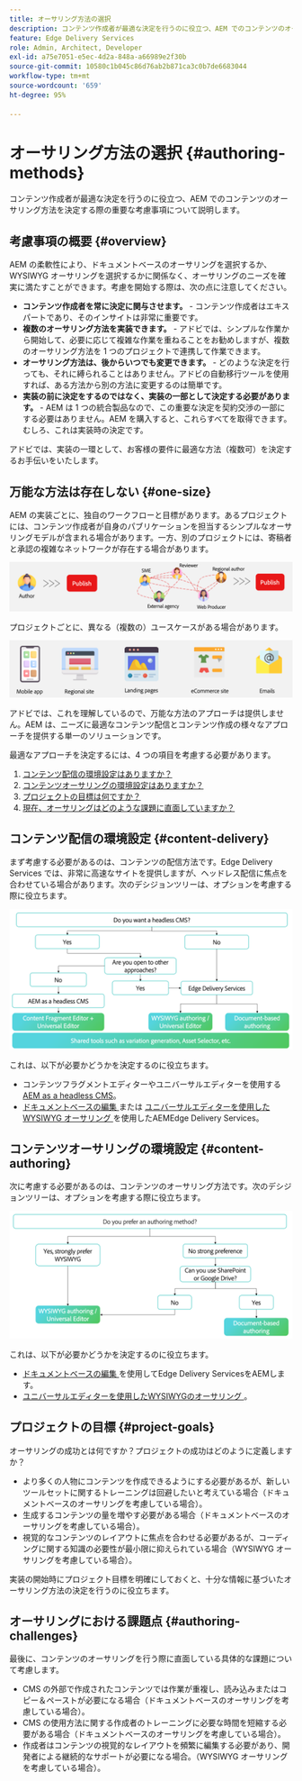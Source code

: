 ```yaml
---
title: オーサリング方法の選択
description: コンテンツ作成者が最適な決定を行うのに役立つ、AEM でのコンテンツのオーサリング方法を決定する際の重要な考慮事項について説明します。
feature: Edge Delivery Services
role: Admin, Architect, Developer
exl-id: a75e7051-e5ec-4d2a-848a-a66989e2f30b
source-git-commit: 10580c1b045c86d76ab2b871ca3c0b7de6683044
workflow-type: tm+mt
source-wordcount: '659'
ht-degree: 95%

---
```


# オーサリング方法の選択 {#authoring-methods}

コンテンツ作成者が最適な決定を行うのに役立つ、AEM でのコンテンツのオーサリング方法を決定する際の重要な考慮事項について説明します。

## 考慮事項の概要 {#overview}

AEM の柔軟性により、ドキュメントベースのオーサリングを選択するか、WYSIWYG オーサリングを選択するかに関係なく、オーサリングのニーズを確実に満たすことができます。考慮を開始する際は、次の点に注意してください。

* **コンテンツ作成者を常に決定に関与させます。** - コンテンツ作成者はエキスパートであり、そのインサイトは非常に重要です。
* **複数のオーサリング方法を実装できます。** - アドビでは、シンプルな作業から開始して、必要に応じて複雑な作業を重ねることをお勧めしますが、複数のオーサリング方法を 1 つのプロジェクトで連携して作業できます。
* **オーサリング方法は、後からいつでも変更できます。** - どのような決定を行っても、それに縛られることはありません。アドビの自動移行ツールを使用すれば、ある方法から別の方法に変更するのは簡単です。
* **実装の前に決定をするのではなく、実装の一部として決定する必要があります。** - AEM は 1 つの統合製品なので、この重要な決定を契約交渉の一部にする必要はありません。AEM を購入すると、これらすべてを取得できます。むしろ、これは実装時の決定です。

アドビでは、実装の一環として、お客様の要件に最適な方法（複数可）を決定するお手伝いをいたします。

## 万能な方法は存在しない {#one-size}

AEM の実装ごとに、独自のワークフローと目標があります。あるプロジェクトには、コンテンツ作成者が自身のパブリケーションを担当するシンプルなオーサリングモデルが含まれる場合があります。一方、別のプロジェクトには、寄稿者と承認の複雑なネットワークが存在する場合があります。

![様々なオーサリングワークフロー](assets/authoring-workflows.png)

プロジェクトごとに、異なる（複数の）ユースケースがある場合があります。

![ユースケース](assets/use-cases.png)

アドビでは、これを理解しているので、万能な方法のアプローチは提供しません。AEM は、ニーズに最適なコンテンツ配信とコンテンツ作成の様々なアプローチを提供する単一のソリューションです。

最適なアプローチを決定するには、4 つの項目を考慮する必要があります。

1. [コンテンツ配信の環境設定はありますか？](#content-delivery)
1. [コンテンツオーサリングの環境設定はありますか？](#content-authoring)
1. [プロジェクトの目標は何ですか？](#project-goals)
1. [現在、オーサリングはどのような課題に直面していますか？](#authoring-challenges)

## コンテンツ配信の環境設定 {#content-delivery}

まず考慮する必要があるのは、コンテンツの配信方法です。Edge Delivery Services では、非常に高速なサイトを提供しますが、ヘッドレス配信に焦点を合わせている場合があります。次のデシジョンツリーは、オプションを考慮する際に役立ちます。

![コンテンツ配信のデシジョンツリー](assets/content-delivery-decision-tree.png)

これは、以下が必要かどうかを決定するのに役立ちます。

* コンテンツフラグメントエディターやユニバーサルエディターを使用する [AEM as a headless CMS](/help/headless/introduction.md)。
* [ ドキュメントベースの編集 ](/help/edge/docs/authoring.md) または [ ユニバーサルエディターを使用したWYSIWYG オーサリング ](/help/edge/wysiwyg-authoring/authoring.md) を使用したAEMEdge Delivery Services。

## コンテンツオーサリングの環境設定 {#content-authoring}

次に考慮する必要があるのは、コンテンツのオーサリング方法です。次のデシジョンツリーは、オプションを考慮する際に役立ちます。

![コンテンツオーサリングのデシジョンツリー](assets/content-authoring-decision-tree.png)

これは、以下が必要かどうかを決定するのに役立ちます。

* [ ドキュメントベースの編集 ](/help/edge/docs/authoring.md) を使用してEdge Delivery ServicesをAEMします。
* [ ユニバーサルエディターを使用したWYSIWYGのオーサリング ](/help/edge/wysiwyg-authoring/authoring.md)。

## プロジェクトの目標 {#project-goals}

オーサリングの成功とは何ですか？プロジェクトの成功はどのように定義しますか？

* より多くの人物にコンテンツを作成できるようにする必要があるが、新しいツールセットに関するトレーニングは回避したいと考えている場合（ドキュメントベースのオーサリングを考慮している場合）。
* 生成するコンテンツの量を増やす必要がある場合（ドキュメントベースのオーサリングを考慮している場合）。
* 視覚的なコンテンツのレイアウトに焦点を合わせる必要があるが、コーディングに関する知識の必要性が最小限に抑えられている場合（WYSIWYG オーサリングを考慮している場合）。

実装の開始時にプロジェクト目標を明確にしておくと、十分な情報に基づいたオーサリング方法の決定を行うのに役立ちます。

## オーサリングにおける課題点 {#authoring-challenges}

最後に、コンテンツのオーサリングを行う際に直面している具体的な課題について考慮します。

* CMS の外部で作成されたコンテンツでは作業が重複し、読み込みまたはコピー＆ペーストが必要になる場合（ドキュメントベースのオーサリングを考慮している場合）。
* CMS の使用方法に関する作成者のトレーニングに必要な時間を短縮する必要がある場合（ドキュメントベースのオーサリングを考慮している場合）。
* 作成者はコンテンツの視覚的なレイアウトを頻繁に編集する必要があり、開発者による継続的なサポートが必要になる場合。（WYSIWYG オーサリングを考慮している場合）。
